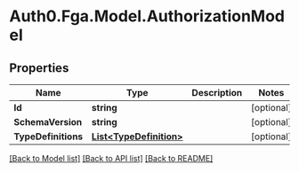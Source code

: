 # Auth0.Fga.Model.AuthorizationModel

## Properties

Name | Type | Description | Notes
------------ | ------------- | ------------- | -------------
**Id** | **string** |  | [optional] 
**SchemaVersion** | **string** |  | [optional] 
**TypeDefinitions** | [**List&lt;TypeDefinition&gt;**](TypeDefinition.md) |  | [optional] 

[[Back to Model list]](../README.md#models) [[Back to API list]](../README.md#api-endpoints) [[Back to README]](../README.md)


